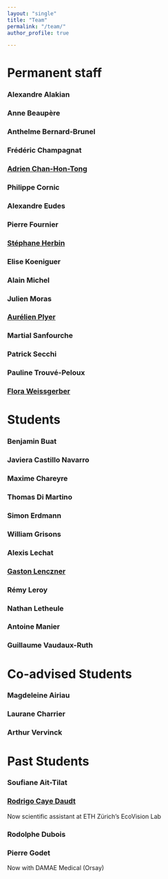 ```yaml
---
layout: "single"
title: "Team"
permalink: "/team/"
author_profile: true

---
```


# Permanent staff

### Alexandre Alakian
### Anne Beaupère
### Anthelme Bernard-Brunel
### Frédéric Champagnat
### [Adrien Chan-Hon-Tong](https://www.onera.fr/fr/staff/adrien-chan-hon-tong)
### Philippe Cornic
### Alexandre Eudes
### Pierre Fournier
### [Stéphane Herbin](https://stepherbin.github.io/)
### Elise Koeniguer
### Alain Michel
### Julien Moras
### [Aurélien Plyer](https://github.com/aplyer)
### Martial Sanfourche
### Patrick Secchi
### Pauline Trouvé-Peloux
### [Flora Weissgerber](https://flora.weissgerber.fr/)


# Students

### Benjamin Buat
### Javiera Castillo Navarro
### Maxime Chareyre
### Thomas Di Martino
### Simon Erdmann
### William Grisons 
### Alexis Lechat
### [Gaston Lenczner](https://gaslen.github.io/)
### Rémy Leroy
### Nathan Letheule
### Antoine Manier
### Guillaume Vaudaux-Ruth

# Co-advised Students

### Magdeleine Airiau
### Laurane Charrier
### Arthur Vervinck

# Past Students

### Soufiane Ait-Tilat
### [Rodrigo Caye Daudt](https://rcdaudt.github.io/)
Now scientific assistant at ETH Zürich’s EcoVision Lab
### Rodolphe Dubois
### Pierre Godet
Now with DAMAE Medical (Orsay)
